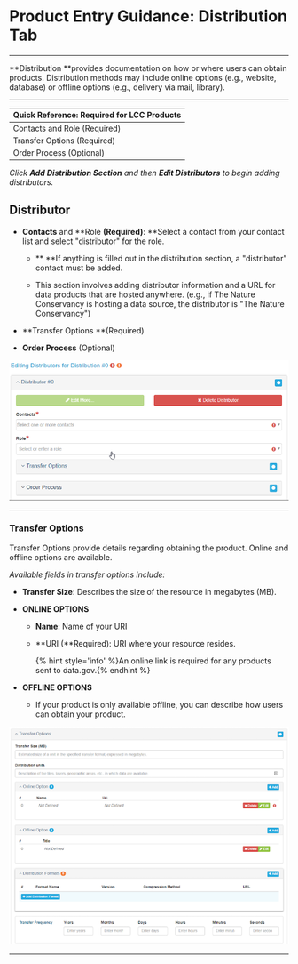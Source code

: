 # Product Entry Guidance: Distribution Tab

---

**Distribution **provides documentation on how or where users can obtain products. Distribution methods may include online options \(e.g., website, database\) or offline options \(e.g., delivery via mail, library\).

---

| Quick Reference: Required for LCC Products |
| :--- |
| Contacts and Role \(Required\) |
| Transfer Options \(Required\) |
| Order Process \(Optional\) |

_Click **Add Distribution Section** and then **Edit Distributors** to begin adding distributors._

## Distributor

* **Contacts** and **Role **\(Required\)**: **Select a contact from your contact list and select "distributor" for the role.

  * ** **If anything is filled out in the distribution section, a "distributor" contact must be added.

  * This section involves adding distributor information and a URL for data products that are hosted anywhere. \(e.g., if The Nature Conservancy is hosting a data source, the distributor is "The Nature Conservancy"\)

* **Transfer Options **\(Required\)

* **Order Process** \(Optional\)

![](/assets/editing_distributors_for_distribution_window.png)

---

### Transfer Options

Transfer Options provide details regarding obtaining the product. Online and offline options are available.

_Available fields in transfer options include:_

* **Transfer Size**: Describes the size of the resource in megabytes (MB).

* **ONLINE OPTIONS**

  * **Name**: Name of your URI
  * **URI \(**Required\): URI where your resource resides.

    {% hint style='info' %}An online link is required for any products sent to data.gov.{% endhint %}

* **OFFLINE OPTIONS**

  * If your product is only available offline, you can describe how users can obtain your product.



![](/assets/distribution_transfer_options_window.png)

---



